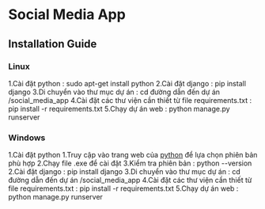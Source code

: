 # Social Media App
## Installation Guide

### Linux
1.Cài đặt python : sudo apt-get install python
2.Cài đặt django : pip install django
3.Di chuyển vào thư mục dự án : cd đường dẫn đến dự án /social_media_app
4.Cài đặt các thư viện cần thiết từ file requirements.txt : pip install -r requirements.txt
5.Chạy dự án web : python manage.py runserver

### Windows
1.Cài đặt python
    1.Truy cập vào trang web của [python](https://www.python.org/downloads/) để lựa chọn phiên bản phù hợp
    2.Chạy file .exe để cài đặt
    3.Kiểm tra phiên bản : python --version
2.Cài đặt django : pip install django
3.Di chuyển vào thư mục dự án : cd đường dẫn đến dự án /social_media_app
4.Cài đặt các thư viện cần thiết từ file requirements.txt : pip install -r requirements.txt
5.Chạy dự án web : python manage.py runserver
